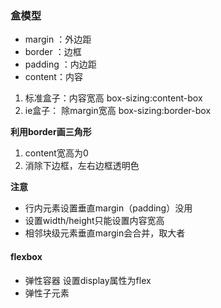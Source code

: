### 盒模型
 + margin ：外边距
 + border ：边框
 + padding ：内边距
 + content：内容
1. 标准盒子：内容宽高 box-sizing:content-box
2. ie盒子： 除margin宽高 box-sizing:border-box

**利用border画三角形**
1. content宽高为0
2. 消除下边框，左右边框透明色

**注意**
- 行内元素设置垂直margin（padding）没用
- 设置width/height只能设置内容宽高
- 相邻块级元素垂直margin会合并，取大者

#### flexbox
- 弹性容器 设置display属性为flex
- 弹性子元素



